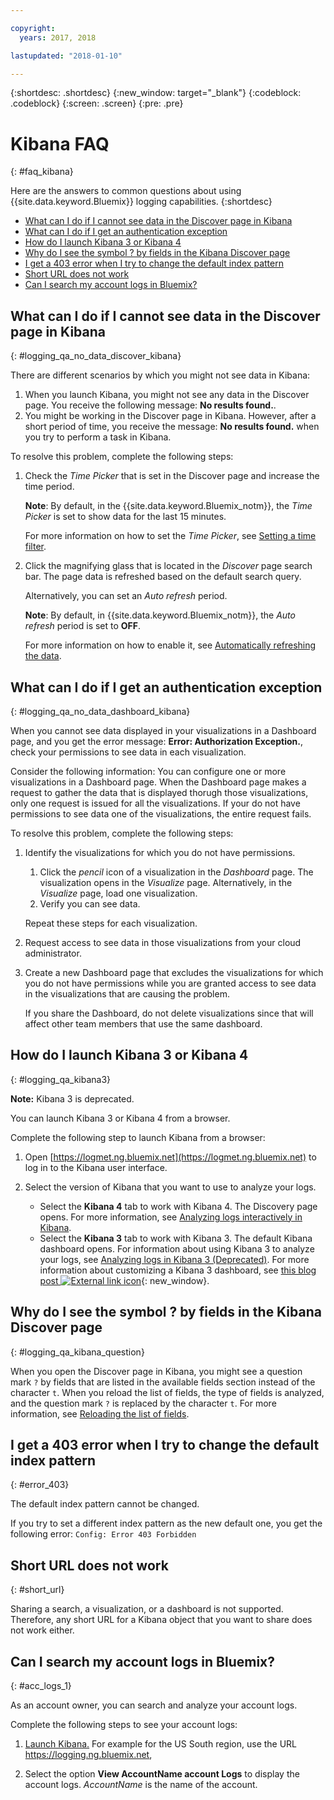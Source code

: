 ```yaml
---

copyright:
  years: 2017, 2018

lastupdated: "2018-01-10"

---
```




{:shortdesc: .shortdesc}
{:new_window: target="_blank"}
{:codeblock: .codeblock}
{:screen: .screen}
{:pre: .pre}


# Kibana FAQ
{: #faq_kibana}

Here are the answers to common questions about using {{site.data.keyword.Bluemix}} logging capabilities. {:shortdesc}

* [What can I do if I cannot see data in the Discover page in Kibana](/docs/services/CloudLogAnalysis/qa/faq_kibana.html##logging_qa_no_data_discover_kibana)
* [What can I do if I get an authentication exception](/docs/services/CloudLogAnalysis/qa/faq_kibana.html##logging_qa_no_data_dashboard_kibana)
* [How do I launch Kibana 3 or Kibana 4](/docs/services/CloudLogAnalysis/qa/faq_kibana.html##logging_qa_kibana3)
* [Why do I see the symbol ? by fields in the Kibana Discover page](/docs/services/CloudLogAnalysis/qa/faq_kibana.html##logging_qa_kibana_question)
* [I get a 403 error when I try to change the default index pattern](/docs/services/CloudLogAnalysis/qa/faq_kibana.html#error_403)
* [Short URL does not work](/docs/services/CloudLogAnalysis/qa/faq_kibana.html#short_url)
* [Can I search my account logs in Bluemix?](/docs/services/CloudLogAnalysis/qa/faq_kibana.html#acc_logs_1)


## What can I do if I cannot see data in the Discover page in Kibana
{: #logging_qa_no_data_discover_kibana}

There are different scenarios by which you might not see data in Kibana:

1. When you launch Kibana, you might not see any data in the Discover page. You receive the following message: **No results found.**. 
2. You might be working in the Discover page in Kibana. However, after a short period of time, you receive the message: **No results found.** when you try to perform a task in Kibana.

To resolve this problem, complete the following steps:

1. Check the *Time Picker* that is set in the Discover page and increase the time period. 

    **Note**: By default, in the {{site.data.keyword.Bluemix_notm}}, the *Time Picker* is set to show data for the last 15 minutes.

    For more information on how to set the *Time Picker*, see [Setting a time filter](/docs/services/CloudLogAnalysis/kibana/filter_logs.html#set_time_filter).
       
2. Click the magnifying glass that is located in the *Discover* page search bar. The page data is refreshed based on the default search query.

    Alternatively, you can set an *Auto refresh* period.

    **Note**: By default, in {{site.data.keyword.Bluemix_notm}}, the *Auto refresh* period is set to **OFF**.
    
    For more information on how to enable it, see [Automatically refreshing the data](/docs/services/CloudLogAnalysis/kibana/analize_logs_interactively.html#discover_view_refresh_interval).



## What can I do if I get an authentication exception
{: #logging_qa_no_data_dashboard_kibana}

When you cannot see data displayed in your visualizations in a Dashboard page, and you get the error message: **Error: Authorization Exception.**, check your permissions to see data in each visualization.

Consider the following information:
You can configure one or more visualizations in a Dashboard page. When the Dashboard page makes a request to gather the data that is displayed thorugh those visualizations, only one request is issued for all the visualizations. If your do not have permissions to see data one of the visualizations, the entire request fails.

To resolve this problem, complete the following steps:

1. Identify the visualizations for which you do not have permissions.

    1. Click the *pencil* icon of a visualization in the *Dashboard* page. The visualization opens in the *Visualize* page. Alternatively, in the *Visualize* page, load one visualization. 
    2. Verify you can see data.
    
    Repeat these steps for each visualization.

2. Request access to see data in those visualizations from your cloud administrator.

3. Create a new Dashboard page that excludes the visualizations for which you do not have permissions while you are granted access to see data in the visualizations that are causing the problem. 

    If you share the Dashboard, do not delete visualizations since that will affect other team members that use the same dashboard.

## How do I launch Kibana 3 or Kibana 4
{: #logging_qa_kibana3}

**Note:** Kibana 3 is deprecated.

You can launch Kibana 3 or Kibana 4 from a browser.

Complete the following step to launch Kibana from a browser:

1. Open [https://logmet.ng.bluemix.net](https://logmet.ng.bluemix.net) to log in to the Kibana user interface.
    
2. Select the version of Kibana that you want to use to analyze your logs.
    * Select the **Kibana 4** tab to work with Kibana 4. The Discovery page opens. For more information, see [Analyzing logs interactively in Kibana](/docs/services/CloudLogAnalysis/qa/faq_kibana.html#logging_kibana_analize_logs_interactively.html#kibana_analize_logs_interactively).
    * Select the **Kibana 3** tab to work with Kibana 3. The default Kibana dashboard opens. For information about using Kibana 3 to analyze your logs, see [Analyzing logs in Kibana 3 (Deprecated)](docs/monitor_log/kibana3/logging_view_kibana3.html#analyzing_logs_Kibana3). For more information about customizing a Kibana 3 dashboard, see [this blog post ![External link icon](../../../icons/launch-glyph.svg "External link icon")](https://www.ibm.com/blogs/bluemix/2015/09/creating-custom-kibana-dashboard-in-bluemix/){: new_window}.
     

## Why do I see the symbol ? by fields in the Kibana Discover page
{: #logging_qa_kibana_question}

When you open the Discover page in Kibana, you might see a question mark `?` by fields that are listed in the available fields section instead of the character `t`. When you reload the list of fields, the type of fields is analyzed, and the question mark `?` is replaced by the character `t`. For more information, see [Reloading the list of fields](/docs/services/CloudLogAnalysis/kibana/analize_logs_interactively.html#discover_view_reload_fields).


## I get a 403 error when I try to change the default index pattern
{: #error_403}

The default index pattern cannot be changed. 

If you try to set a different index pattern as the new default one, you get the following error: `Config: Error 403 Forbidden`

## Short URL does not work
{: #short_url}

Sharing a search, a visualization, or a dashboard is not supported. Therefore, any short URL for a Kibana object that you want to share does not work either. 

## Can I search my account logs in Bluemix?
{: #acc_logs_1}

As an account owner, you can search and analyze your account logs.

Complete the following steps to see your account logs:

1. [Launch Kibana.](/docs/services/CloudLogAnalysis/kibana/launch.html#launch_Kibana_from_browser) For example for the US South region, use the URL https://logging.ng.bluemix.net,

2. Select the option **View AccountName account Logs** to display the account logs. *AccountName* is the name of the account.

